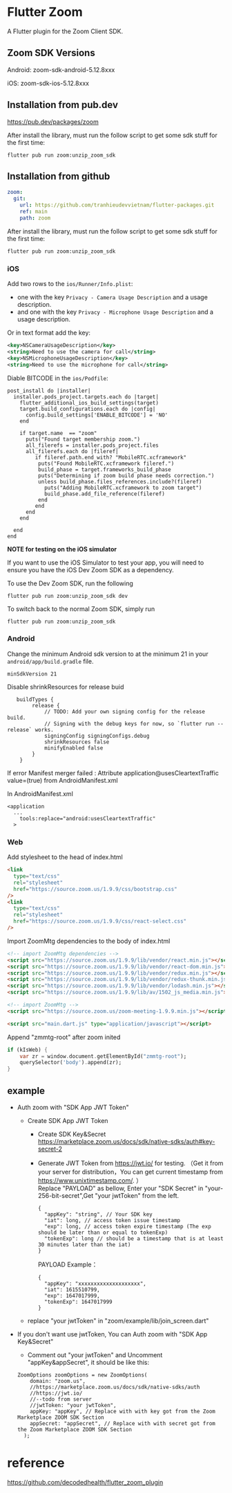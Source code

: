 # Flutter Zoom

A Flutter plugin for the Zoom Client SDK.

## Zoom SDK Versions

Android: zoom-sdk-android-5.12.8xxx

iOS: zoom-sdk-ios-5.12.8xxx

## Installation from pub.dev

https://pub.dev/packages/zoom

After install the library, must run the follow script to get some sdk stuff for the first time:

```shell script
flutter pub run zoom:unzip_zoom_sdk
```

## Installation from github

```yaml
zoom:
  git:
    url: https://github.com/tranhieudevvietnam/flutter-packages.git
    ref: main
    path: zoom
```

After install the library, must run the follow script to get some sdk stuff for the first time:

```shell script
flutter pub run zoom:unzip_zoom_sdk
```

### iOS

Add two rows to the `ios/Runner/Info.plist`:

- one with the key `Privacy - Camera Usage Description` and a usage description.
- and one with the key `Privacy - Microphone Usage Description` and a usage description.

Or in text format add the key:

```xml
<key>NSCameraUsageDescription</key>
<string>Need to use the camera for call</string>
<key>NSMicrophoneUsageDescription</key>
<string>Need to use the microphone for call</string>
```

Diable BITCODE in the `ios/Podfile`:

```
post_install do |installer|
  installer.pods_project.targets.each do |target|
    flutter_additional_ios_build_settings(target)
    target.build_configurations.each do |config|
      config.build_settings['ENABLE_BITCODE'] = 'NO'
    end

    if target.name  == "zoom"
      puts("Found target membership zoom.")
      all_filerefs = installer.pods_project.files
      all_filerefs.each do |fileref|
         if fileref.path.end_with? "MobileRTC.xcframework"
          puts("Found MobileRTC.xcframework fileref.")
          build_phase = target.frameworks_build_phase
          puts("Determining if zoom build phase needs correction.")
          unless build_phase.files_references.include?(fileref)
            puts("Adding MobileRTC.xcframework to zoom target")
            build_phase.add_file_reference(fileref)
          end
         end
      end
    end

  end
end
```

**NOTE for testing on the iOS simulator**

If you want to use the iOS Simulator to test your app, you will need to ensure you have the iOS Dev Zoom SDK as a dependency.

To use the Dev Zoom SDK, run the following

```shell script
flutter pub run zoom:unzip_zoom_sdk dev
```

To switch back to the normal Zoom SDK, simply run

```shell script
flutter pub run zoom:unzip_zoom_sdk
```

### Android

Change the minimum Android sdk version to at the minimum 21 in your `android/app/build.gradle` file.

```
minSdkVersion 21
```

Disable shrinkResources for release buid

```
   buildTypes {
        release {
            // TODO: Add your own signing config for the release build.
            // Signing with the debug keys for now, so `flutter run --release` works.
            signingConfig signingConfigs.debug
            shrinkResources false
            minifyEnabled false
        }
    }
```

If error Manifest merger failed : Attribute application@usesCleartextTraffic value=(true) from AndroidManifest.xml

In AndroidManifest.xml
```
<application
  ...
	tools:replace="android:usesCleartextTraffic"
  >

```

### Web

Add stylesheet to the head of index.html

```html
<link
  type="text/css"
  rel="stylesheet"
  href="https://source.zoom.us/1.9.9/css/bootstrap.css"
/>
<link
  type="text/css"
  rel="stylesheet"
  href="https://source.zoom.us/1.9.9/css/react-select.css"
/>
```

Import ZoomMtg dependencies to the body of index.html

```html
<!-- import ZoomMtg dependencies -->
<script src="https://source.zoom.us/1.9.9/lib/vendor/react.min.js"></script>
<script src="https://source.zoom.us/1.9.9/lib/vendor/react-dom.min.js"></script>
<script src="https://source.zoom.us/1.9.9/lib/vendor/redux.min.js"></script>
<script src="https://source.zoom.us/1.9.9/lib/vendor/redux-thunk.min.js"></script>
<script src="https://source.zoom.us/1.9.9/lib/vendor/lodash.min.js"></script>
<script src="https://source.zoom.us/1.9.9/lib/av/1502_js_media.min.js"></script>

<!-- import ZoomMtg -->
<script src="https://source.zoom.us/zoom-meeting-1.9.9.min.js"></script>

<script src="main.dart.js" type="application/javascript"></script>
```

Append "zmmtg-root" after zoom inited

```dart
if (kIsWeb) {
    var zr = window.document.getElementById("zmmtg-root");
    querySelector('body').append(zr);
}
```

## example

- Auth zoom with "SDK App JWT Token"

  - Create SDK App JWT Token

    - Create SDK Key&Secret https://marketplace.zoom.us/docs/sdk/native-sdks/auth#key-secret-2
    - Generate JWT Token from https://jwt.io/ for testing. （Get it from your server for distribution，You can get current timestamp from https://www.unixtimestamp.com/. ）  
      Replace "PAYLOAD" as bellow, Enter your "SDK Secret" in "your-256-bit-secret",Get "your jwtToken" from the left.

      ```
      {
        "appKey": "string", // Your SDK key
        "iat": long, // access token issue timestamp
        "exp": long, // access token expire timestamp (The exp should be later than or equal to tokenExp)
        "tokenExp": long // should be a timestamp that is at least 30 minutes later than the iat)
      }
      ```

      PAYLOAD Example：

      ```
      {
        "appKey": "xxxxxxxxxxxxxxxxxxxx",
        "iat": 1615510799,
        "exp": 1647017999,
        "tokenExp": 1647017999
      }
      ```

  - replace "your jwtToken" in "zoom/example/lib/join_screen.dart"

- If you don't want use jwtToken, You can Auth zoom with "SDK App Key&Secret"
  - Comment out "your jwtToken" and Uncomment "appKey&appSecret", it should be like this:
  ```
  ZoomOptions zoomOptions = new ZoomOptions(
      domain: "zoom.us",
      //https://marketplace.zoom.us/docs/sdk/native-sdks/auth
      //https://jwt.io/
      //--todo from server
      //jwtToken: "your jwtToken",
      appKey: "appKey", // Replace with with key got from the Zoom Marketplace ZOOM SDK Section
      appSecret: "appSecret", // Replace with with secret got from the Zoom Marketplace ZOOM SDK Section
    );
  ```

# reference

https://github.com/decodedhealth/flutter_zoom_plugin
